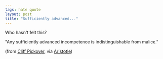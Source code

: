 ```yaml
---
tags: hate quote
layout: post
title: "Sufficiently advanced..."
---
```




<p>Who hasn't felt this?</p>

<p>"Any sufficiently advanced incompetence is indistinguishable from malice."</p>

<p>(from <a href="<a href="http://wikidumper.blogspot.com/2007/07/greys-law.html">Cliff Pickover</a>, via <a href="http://use.perl.org/~Aristotle/journal/33727">Aristotle</a>)


